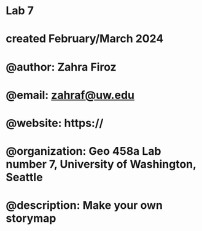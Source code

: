 # Lab 7
# created February/March 2024
# @author:          Zahra Firoz
# @email:           zahraf@uw.edu
# @website:         https://
# @organization:    Geo 458a Lab number 7, University of Washington, Seattle
# @description:     Make your own storymap
